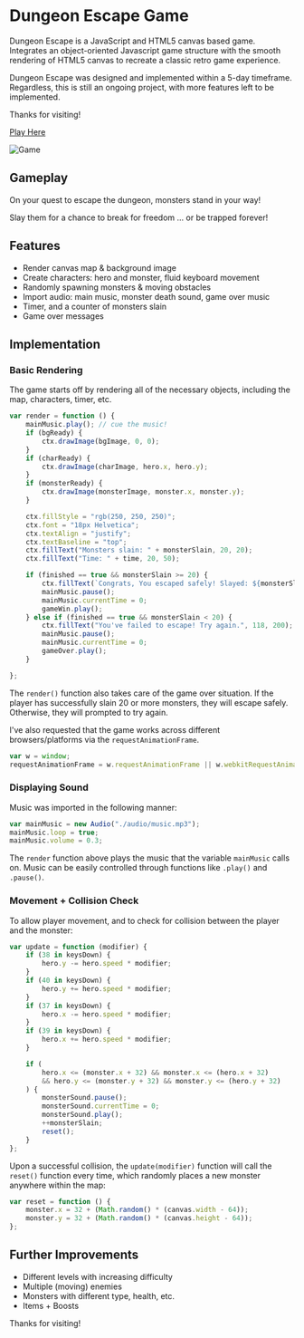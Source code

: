 # Dungeon Escape Game

Dungeon Escape is a JavaScript and HTML5 canvas based game. Integrates an object-oriented Javascript game structure with the smooth rendering of HTML5 canvas to recreate a classic retro game experience.

Dungeon Escape was designed and implemented within a 5-day timeframe. Regardless, this is still an ongoing project, with more features left to be implemented. 

Thanks for visiting!

[Play Here](https://mattjang96.github.io/Dungeon-Escape/)

![Game](https://s3-us-west-1.amazonaws.com/shuttr-dev-seeds/dungeon.png)

## Gameplay
On your quest to escape the dungeon, monsters stand in your way! 

Slay them for a chance to break for freedom ... or be trapped forever!

## Features 

- Render canvas map & background image
- Create characters: hero and monster, fluid keyboard movement
- Randomly spawning monsters & moving obstacles 
- Import audio: main music, monster death sound, game over music
- Timer, and a counter of monsters slain
- Game over messages

## Implementation
### Basic Rendering
The game starts off by rendering all of the necessary objects, including the map, characters, timer, etc. 
```javascript
var render = function () {
    mainMusic.play(); // cue the music!
    if (bgReady) {
        ctx.drawImage(bgImage, 0, 0);
    }
    if (charReady) {
        ctx.drawImage(charImage, hero.x, hero.y);
    }
    if (monsterReady) {
        ctx.drawImage(monsterImage, monster.x, monster.y);
    }

    ctx.fillStyle = "rgb(250, 250, 250)";
    ctx.font = "18px Helvetica";
    ctx.textAlign = "justify";
    ctx.textBaseline = "top";
    ctx.fillText("Monsters slain: " + monsterSlain, 20, 20);
    ctx.fillText("Time: " + time, 20, 50);

    if (finished == true && monsterSlain >= 20) {
        ctx.fillText(`Congrats, You escaped safely! Slayed: ${monsterSlain} monsters.`, 50, 220);mainMusic.play();
        mainMusic.pause();
        mainMusic.currentTime = 0;
        gameWin.play();
    } else if (finished == true && monsterSlain < 20) {
        ctx.fillText("You've failed to escape! Try again.", 118, 200);
        mainMusic.pause();
        mainMusic.currentTime = 0;
        gameOver.play();
    }

};
``` 
The `render()` function also takes care of the game over situation. If the player has successfully slain 20 or more monsters, they will escape safely. Otherwise, they will prompted to try again.

I've also requested that the game works across different browsers/platforms via the `requestAnimationFrame`.
```javascript
var w = window;
requestAnimationFrame = w.requestAnimationFrame || w.webkitRequestAnimationFrame || w.msRequestAnimationFrame || w.mozRequestAnimationFrame;
```
### Displaying Sound
Music was imported in the following manner:
```javascript
var mainMusic = new Audio("./audio/music.mp3");
mainMusic.loop = true;
mainMusic.volume = 0.3;
```
The `render` function above plays the music that the variable `mainMusic` calls on. Music can be easily controlled through functions like `.play()` and `.pause()`. 

### Movement + Collision Check
To allow player movement, and to check for collision between the player and the monster:
```javascript  
var update = function (modifier) {
    if (38 in keysDown) {
        hero.y -= hero.speed * modifier;
    }
    if (40 in keysDown) { 
        hero.y += hero.speed * modifier;
    }
    if (37 in keysDown) {
        hero.x -= hero.speed * modifier;
    }
    if (39 in keysDown) { 
        hero.x += hero.speed * modifier;
    }

    if (
        hero.x <= (monster.x + 32) && monster.x <= (hero.x + 32)
        && hero.y <= (monster.y + 32) && monster.y <= (hero.y + 32)
    ) {
        monsterSound.pause();
        monsterSound.currentTime = 0;
        monsterSound.play();
        ++monsterSlain;
        reset();
    }
};
```
Upon a successful collision, the `update(modifier)` function will call the `reset()` function every time, which randomly places a new monster anywhere within the map:
```javascript
var reset = function () {
    monster.x = 32 + (Math.random() * (canvas.width - 64));
    monster.y = 32 + (Math.random() * (canvas.height - 64));
};
```

## Further Improvements

- Different levels with increasing difficulty
- Multiple (moving) enemies 
- Monsters with different type, health, etc.
- Items + Boosts

Thanks for visiting!
